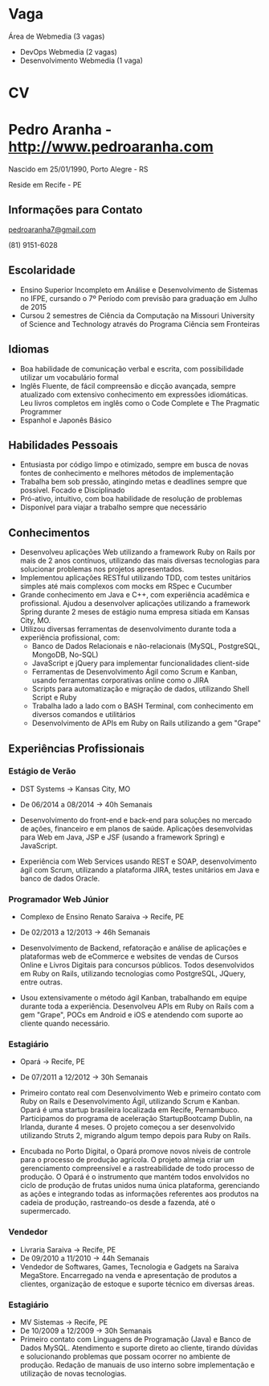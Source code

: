Vaga
====

Área de Webmedia (3 vagas)
* DevOps Webmedia (2 vagas)
* Desenvolvimento Webmedia (1 vaga)

CV
==

# Pedro Aranha - http://www.pedroaranha.com
Nascido em 25/01/1990, Porto Alegre - RS

Reside em Recife - PE

## Informações para Contato
pedroaranha7@gmail.com

(81) 9151-6028

## Escolaridade
- Ensino Superior Incompleto em Análise e Desenvolvimento de Sistemas no IFPE, cursando o 7º Período com previsão para graduação em Julho de 2015
- Cursou 2 semestres de Ciência da Computação na Missouri University of Science and Technology através do Programa Ciência sem Fronteiras

## Idiomas
- Boa habilidade de comunicação verbal e escrita, com possibilidade utilizar um vocabulário formal
- Inglês Fluente, de fácil compreensão e dicção avançada, sempre atualizado com extensivo conhecimento em expressões idiomáticas. Leu livros completos em inglês como o Code Complete e The Pragmatic Programmer
- Espanhol e Japonês Básico

## Habilidades Pessoais
- Entusiasta por código limpo e otimizado, sempre em busca de novas fontes de conhecimento e melhores métodos de implementação
- Trabalha bem sob pressão, atingindo metas e deadlines sempre que possível. Focado e Disciplinado
- Pró-ativo, intuitivo, com boa habilidade de resolução de problemas
- Disponível para viajar a trabalho sempre que necessário

## Conhecimentos
- Desenvolveu aplicações Web utilizando a framework Ruby on Rails por mais de 2 anos contínuos, utilizando das mais diversas tecnologias para solucionar problemas nos projetos apresentados.
- Implementou aplicações RESTful utilizando TDD, com testes unitários simples até mais complexos com mocks em RSpec e Cucumber
- Grande conhecimento em Java e C++, com experiência acadêmica e profissional. Ajudou a desenvolver aplicações utilizando a framework Spring durante 2 meses de estágio numa empresa sitiada em Kansas City, MO.
- Utilizou diversas ferramentas de desenvolvimento durante toda a experiência profissional, com:
  * Banco de Dados Relacionais e não-relacionais (MySQL, PostgreSQL, MongoDB, No-SQL)
  * JavaScript e jQuery para implementar funcionalidades client-side
  * Ferramentas de Desenvolvimento Ágil como Scrum e Kanban, usando ferramentas corporativas online como o JIRA
  * Scripts para automatização e migração de dados, utilizando Shell Script e Ruby
  * Trabalha lado a lado com o BASH Terminal, com conhecimento em diversos comandos e utilitários
  * Desenvolvimento de APIs em Ruby on Rails utilizando a gem "Grape"

## Experiências Profissionais
### Estágio de Verão
- DST Systems -> Kansas City, MO
- De 06/2014 a 08/2014 -> 40h Semanais
- Desenvolvimento do front-end e back-end para soluções no mercado de ações, financeiro e em planos de saúde. Aplicações desenvolvidas para Web em Java, JSP e JSF (usando a framework Spring) e JavaScript.

- Experiência com Web Services usando REST e SOAP, desenvolvimento ágil com Scrum, utilizando a plataforma JIRA, testes unitários em Java e banco de dados Oracle.

### Programador Web Júnior
- Complexo de Ensino Renato Saraiva -> Recife, PE
- De 02/2013 a 12/2013 -> 46h Semanais
- Desenvolvimento de Backend, refatoração e análise de aplicações e plataformas web de eCommerce e websites de vendas de Cursos Online e Livros Digitais para concursos públicos. Todos desenvolvidos em Ruby on Rails, utilizando tecnologias como PostgreSQL, JQuery, entre outras.

- Usou extensivamente o método ágil Kanban, trabalhando em equipe durante toda a experiência. Desenvolveu APIs em Ruby on Rails com a gem "Grape", POCs em Android e iOS e atendendo com suporte ao cliente quando necessário.

### Estagiário
- Opará -> Recife, PE
- De 07/2011 a 12/2012 -> 30h Semanais
- Primeiro contato real com Desenvolvimento Web e primeiro contato com Ruby on Rails e Desenvolvimento Ágil, utilizando Scrum e Kanban. Opará é uma startup brasileira localizada em Recife, Pernambuco. Participamos do programa de aceleração StartupBootcamp Dublin, na Irlanda, durante 4 meses. O projeto começou a ser desenvolvido utilizando Struts 2, migrando algum tempo depois para Ruby on Rails.

- Encubada no Porto Digital, o Opará promove novos níveis de controle para o processo de produção agrícola. O projeto almeja criar um gerenciamento compreensível e a rastreabilidade de todo processo de produção. O Opará é o instrumento que mantém todos envolvidos no ciclo de produção de frutas unidos numa única plataforma, gerenciando as ações e integrando todas as informações referentes aos produtos na cadeia de produção, rastreando-os desde a fazenda, até o supermercado.

### Vendedor
- Livraria Saraiva -> Recife, PE
- De 09/2010 a 11/2010 -> 44h Semanais
- Vendedor de Softwares, Games, Tecnologia e Gadgets na Saraiva MegaStore. Encarregado na venda e apresentação de produtos a clientes, organização de estoque e suporte técnico em diversas áreas.

### Estagiário
- MV Sistemas -> Recife, PE
- De 10/2009 a 12/2009 -> 30h Semanais
- Primeiro contato com Linguagens de Programação (Java) e Banco de Dados MySQL. Atendimento e suporte direto ao cliente, tirando dúvidas e solucionando problemas que possam ocorrer no ambiente de produção. Redação de manuais de uso interno sobre implementação e utilização de novas tecnologias.
